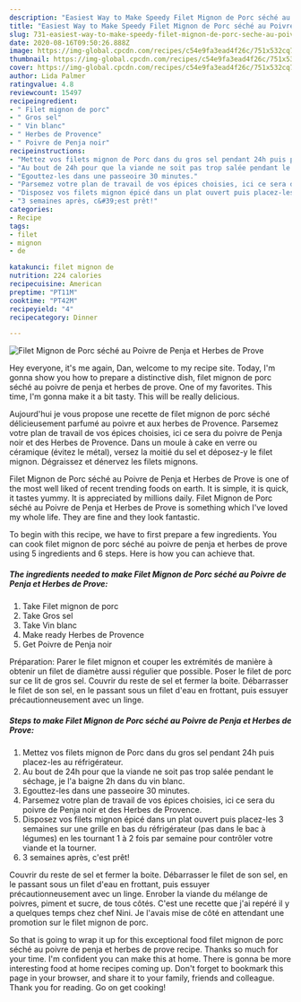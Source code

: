 ```yaml
---
description: "Easiest Way to Make Speedy Filet Mignon de Porc séché au Poivre de Penja et Herbes de Prove"
title: "Easiest Way to Make Speedy Filet Mignon de Porc séché au Poivre de Penja et Herbes de Prove"
slug: 731-easiest-way-to-make-speedy-filet-mignon-de-porc-seche-au-poivre-de-penja-et-herbes-de-prove
date: 2020-08-16T09:50:26.888Z
image: https://img-global.cpcdn.com/recipes/c54e9fa3ead4f26c/751x532cq70/filet-mignon-de-porc-seche-au-poivre-de-penja-et-herbes-de-prove-photo-principale-de-la-recette.jpg
thumbnail: https://img-global.cpcdn.com/recipes/c54e9fa3ead4f26c/751x532cq70/filet-mignon-de-porc-seche-au-poivre-de-penja-et-herbes-de-prove-photo-principale-de-la-recette.jpg
cover: https://img-global.cpcdn.com/recipes/c54e9fa3ead4f26c/751x532cq70/filet-mignon-de-porc-seche-au-poivre-de-penja-et-herbes-de-prove-photo-principale-de-la-recette.jpg
author: Lida Palmer
ratingvalue: 4.8
reviewcount: 15497
recipeingredient:
- " Filet mignon de porc"
- " Gros sel"
- " Vin blanc"
- " Herbes de Provence"
- " Poivre de Penja noir"
recipeinstructions:
- "Mettez vos filets mignon de Porc dans du gros sel pendant 24h puis placez-les au réfrigérateur."
- "Au bout de 24h pour que la viande ne soit pas trop salée pendant le séchage, je l&#39;a baigne 2h dans du vin blanc."
- "Egouttez-les dans une passeoire 30 minutes."
- "Parsemez votre plan de travail de vos épices choisies, ici ce sera du poivre de Penja noir et des Herbes de Provence."
- "Disposez vos filets mignon épicé dans un plat ouvert puis placez-les 3 semaines sur une grille en bas du réfrigérateur (pas dans le bac à légumes) en les tournant 1 à 2 fois par semaine pour contrôler votre viande et la tourner."
- "3 semaines après, c&#39;est prêt!"
categories:
- Recipe
tags:
- filet
- mignon
- de

katakunci: filet mignon de 
nutrition: 224 calories
recipecuisine: American
preptime: "PT11M"
cooktime: "PT42M"
recipeyield: "4"
recipecategory: Dinner

---
```



![Filet Mignon de Porc séché au Poivre de Penja et Herbes de Prove](https://img-global.cpcdn.com/recipes/c54e9fa3ead4f26c/751x532cq70/filet-mignon-de-porc-seche-au-poivre-de-penja-et-herbes-de-prove-photo-principale-de-la-recette.jpg)

Hey everyone, it's me again, Dan, welcome to my recipe site. Today, I'm gonna show you how to prepare a distinctive dish, filet mignon de porc séché au poivre de penja et herbes de prove. One of my favorites. This time, I'm gonna make it a bit tasty. This will be really delicious.

Aujourd&#39;hui je vous propose une recette de filet mignon de porc séché délicieusement parfumé au poivre et aux herbes de Provence. Parsemez votre plan de travail de vos épices choisies, ici ce sera du poivre de Penja noir et des Herbes de Provence. Dans un moule à cake en verre ou céramique (évitez le métal), versez la moitié du sel et déposez-y le filet mignon. Dégraissez et dénervez les filets mignons.

Filet Mignon de Porc séché au Poivre de Penja et Herbes de Prove is one of the most well liked of recent trending foods on earth. It is simple, it is quick, it tastes yummy. It is appreciated by millions daily. Filet Mignon de Porc séché au Poivre de Penja et Herbes de Prove is something which I've loved my whole life. They are fine and they look fantastic.


To begin with this recipe, we have to first prepare a few ingredients. You can cook filet mignon de porc séché au poivre de penja et herbes de prove using 5 ingredients and 6 steps. Here is how you can achieve that.

<!--inarticleads1-->

##### The ingredients needed to make Filet Mignon de Porc séché au Poivre de Penja et Herbes de Prove:

1. Take  Filet mignon de porc
1. Take  Gros sel
1. Take  Vin blanc
1. Make ready  Herbes de Provence
1. Get  Poivre de Penja noir


Préparation: Parer le filet mignon et couper les extrémités de manière à obtenir un filet de diamètre aussi régulier que possible. Poser le filet de porc sur ce lit de gros sel. Couvrir du reste de sel et fermer la boite. Débarrasser le filet de son sel, en le passant sous un filet d&#39;eau en frottant, puis essuyer précautionneusement avec un linge. 

<!--inarticleads2-->

##### Steps to make Filet Mignon de Porc séché au Poivre de Penja et Herbes de Prove:

1. Mettez vos filets mignon de Porc dans du gros sel pendant 24h puis placez-les au réfrigérateur.
1. Au bout de 24h pour que la viande ne soit pas trop salée pendant le séchage, je l&#39;a baigne 2h dans du vin blanc.
1. Egouttez-les dans une passeoire 30 minutes.
1. Parsemez votre plan de travail de vos épices choisies, ici ce sera du poivre de Penja noir et des Herbes de Provence.
1. Disposez vos filets mignon épicé dans un plat ouvert puis placez-les 3 semaines sur une grille en bas du réfrigérateur (pas dans le bac à légumes) en les tournant 1 à 2 fois par semaine pour contrôler votre viande et la tourner.
1. 3 semaines après, c&#39;est prêt!


Couvrir du reste de sel et fermer la boite. Débarrasser le filet de son sel, en le passant sous un filet d&#39;eau en frottant, puis essuyer précautionneusement avec un linge. Enrober la viande du mélange de poivres, piment et sucre, de tous côtés. C&#39;est une recette que j&#39;ai repéré il y a quelques temps chez chef Nini. Je l&#39;avais mise de côté en attendant une promotion sur le filet mignon de porc. 

So that is going to wrap it up for this exceptional food filet mignon de porc séché au poivre de penja et herbes de prove recipe. Thanks so much for your time. I'm confident you can make this at home. There is gonna be more interesting food at home recipes coming up. Don't forget to bookmark this page in your browser, and share it to your family, friends and colleague. Thank you for reading. Go on get cooking!
